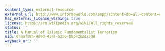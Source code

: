 ```yaml
---
content_type: external-resource
external_url: http://www.informaworld.com/smpp/content~db=all~content=a714005632
has_external_license_warning: true
license: https://en.wikipedia.org/wiki/All_rights_reserved
status: ''
title: A Manual of Islamic Fundamentalist Terrorism
uid: 0aaafb9b-4d9d-42ef-a256-bb542b2d75dd
wayback_url: ''
---
```

